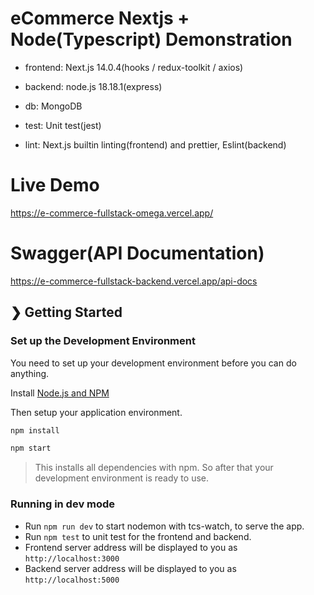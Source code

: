 # eCommerce Nextjs + Node(Typescript) Demonstration

- frontend: Next.js 14.0.4(hooks / redux-toolkit / axios)

- backend: node.js 18.18.1(express)

- db: MongoDB

- test: Unit test(jest)

- lint: Next.js builtin linting(frontend) and prettier, Eslint(backend)

# Live Demo
https://e-commerce-fullstack-omega.vercel.app/

# Swagger(API Documentation)
https://e-commerce-fullstack-backend.vercel.app/api-docs

## ❯ Getting Started

### Set up the Development Environment
You need to set up your development environment before you can do anything.

Install [Node.js and NPM](https://nodejs.org/en/download/)

Then setup your application environment.

```bash
npm install
```

```bash
npm start
```
> This installs all dependencies with npm. So after that your development environment is ready to use.

### Running in dev mode

- Run `npm run dev` to start nodemon with tcs-watch, to serve the app.
- Run `npm test` to unit test for the frontend and backend.
- Frontend server address will be displayed to you as `http://localhost:3000`
- Backend server address will be displayed to you as `http://localhost:5000`